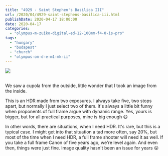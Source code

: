 ```yaml
---
title: "4929 - Saint Stephen's Basilica III"
url: /2020/04/4929-saint-stephens-basilica-iii.html
publishDate: 2020-04-17 18:00:00
date: 2020-04-17
categories: 
  - "olympus-m-zuiko-digital-ed-12-100mm-f4-0-is-pro"
tags: 
  - "hungary"
  - "budapest"
  - "church"
  - "olympus-om-d-e-m1-mk-ii"
---
```

<div class="container">
<div class="center"><a target="_blank" href="https://d25zfm9zpd7gm5.cloudfront.net/1200x1200/2018/20180520_175614-HDR_lr.jpg"><img class="webfeedsFeaturedVisual" src="https://d25zfm9zpd7gm5.cloudfront.net/0600x0600/2018/20180520_175614-HDR_lr.jpg" /></a></div>
</div>
<br />

We saw a cupola from the outside, little wonder that I took an image
from the inside.

This is an HDR made from two exposures. I always take five, two
stops apart, but normally I just select two of them. It's always a
little bit funny when proponents of full frame argue with dynamic
range. Yes, yours is bigger, but for all practical purposes, mine is
big enough :smiley:

In other words, there are situations, when I need HDR. It's rare,
but this is a typical case. I might get into that situation a tad
more often, say 20%, but most of the time when I need HDR, a full
frame shooter will need it as well. If you take a full frame Canon
of five years ago, we're level again. And even then, things were
just fine. Image quality hasn't been an issue for years
:stuck_out_tongue: